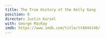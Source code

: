```yaml
---
title: The True History of the Kelly Gang
position: 8
director: Justin Kurzel
with: George MacKay
imdb: https://www.imdb.com/title/tt4844140/
---
```


